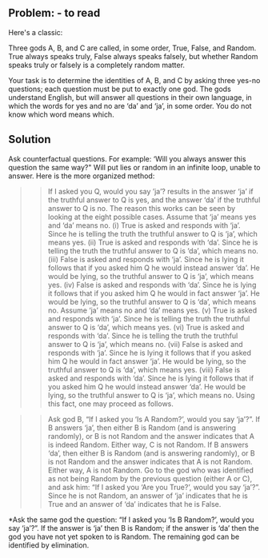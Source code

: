 ## Problem:  - to read 

Here's a classic:

Three gods A, B, and C are called, in some order, True, False, and Random. True always speaks truly, False always speaks falsely, but whether Random speaks truly or falsely is a completely random matter.

Your task is to determine the identities of A, B, and C by asking three yes-no questions; each question must be put to exactly one god. The gods understand English, but will answer all questions in their own language, in which the words for yes and no are ‘da’ and ‘ja’, in some order. You do not know which word means which.

## Solution 

Ask counterfactual questions. For example: ‘Will you always answer this question the same way?" Will put lies or random in an infinite loop, unable to answer. Here is the more organized method:
>> If I asked you Q, would you say ’ja’? results in the answer ‘ja’ if the truthful answer to Q is yes, and the answer ‘da’ if the truthful answer to Q is no. The reason this works can be seen by looking at the eight possible cases. 
Assume that ‘ja’ means yes and ‘da’ means no. 
(i) True is asked and responds with ‘ja’. Since he is telling the truth the truthful answer to Q is ‘ja’, which means yes. 
(ii) True is asked and responds with ‘da’. Since he is telling the truth the truthful answer to Q is ‘da’, which means no. 
(iii) False is asked and responds with ‘ja’. Since he is lying it follows that if you asked him Q he would instead answer ‘da’. He would be lying, so the truthful answer to Q is ‘ja’, which means yes. 
(iv) False is asked and responds with ‘da’. Since he is lying it follows that if you asked him Q he would in fact answer ‘ja’. He would be lying, so the truthful answer to Q is ‘da’, which means no. Assume ‘ja’ means no and ‘da’ means yes. 
(v) True is asked and responds with ‘ja’. Since he is telling the truth the truthful answer to Q is ‘da’, which means yes. 
(vi) True is asked and responds with ‘da’. Since he is telling the truth the truthful answer to Q is ‘ja’, which means no. 
(vii) False is asked and responds with ‘ja’. Since he is lying it follows that if you asked him Q he would in fact answer ‘ja’. He would be lying, so the truthful answer to Q is ‘da’, which means yes. 
(viii) False is asked and responds with ‘da’. Since he is lying it follows that if you asked him Q he would instead answer ‘da’. He would be lying, so the truthful answer to Q is ‘ja’, which means no. Using this fact, one may proceed as follows.

>> Ask god B, “If I asked you ‘Is A Random?’, would you say ‘ja’?”. 
If B answers ‘ja’, then either B is Random (and is answering randomly), or B is not Random and the answer indicates that A is indeed Random.  Either way, C is not Random. 
If B answers ‘da’, then either B is Random (and is answering randomly), or B is not Random and the answer indicates that A is not Random. Either way, A is not Random. Go to the god who was identified as not being Random by the previous question (either A or C), and ask him: “If I asked you ‘Are you True?’, would you say ‘ja’?”. 
Since he is not Random, an answer of ‘ja’ indicates that he is True and an answer of ‘da’ indicates that he is False. 

*Ask the same god the question: “If I asked you ‘Is B Random?’, would you say ‘ja’?”. If the answer is ‘ja’ then B is Random; if the answer is ‘da’ then the god you have not yet spoken to is Random. The remaining god can be identified by elimination.

